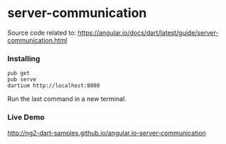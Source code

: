 # server-communication

Source code related to:
https://angular.io/docs/dart/latest/guide/server-communication.html

### Installing

```
pub get
pub serve
dartium http://localhost:8080
```

Run the last command in a new terminal.

### Live Demo

http://ng2-dart-samples.github.io/angular.io-server-communication
